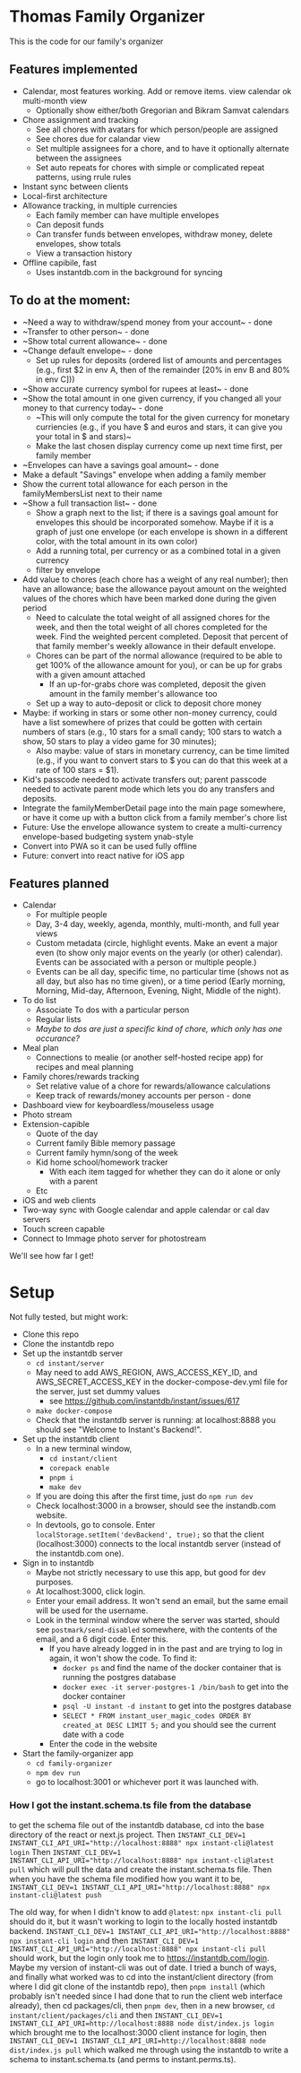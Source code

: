 # Thomas Family Organizer

This is the code for our family's organizer


## Features implemented

* Calendar, most features working. Add or remove items. view calendar ok multi-month view
    * Optionally show either/both Gregorian and Bikram Samvat calendars
* Chore assignment and tracking
    * See all chores with avatars for which person/people are assigned
    * See chores due for calandar view
    * Set multiple assignees for a chore, and to have it optionally alternate between the assignees
    * Set auto repeats for chores with simple or complicated repeat patterns, using rrule rules
* Instant sync between clients
* Local-first architecture
* Allowance tracking, in multiple currencies
    * Each family member can have multiple envelopes
    * Can deposit funds
    * Can transfer funds between envelopes, withdraw money, delete envelopes, show totals
    * View a transaction history
* Offline capibile, fast
    * Uses instantdb.com in the background for syncing


## To do at the moment:
* ~Need a way to withdraw/spend money from your account~ - done
* ~Transfer to other person~ - done
* ~Show total current allowance~ - done
* ~Change default envelope~ - done
    * Set up rules for deposits (ordered list of amounts and percentages (e.g., first $2 in env A, then of the remainder [20% in env B and 80% in env C]))
* ~Show accurate currency symbol for rupees at least~ - done
* ~Show the total amount in one given currency, if you changed all your money to that currency today~ - done
    * ~This will only compute the total for the given currency for monetary curriencies (e.g., if you have $ and euros and stars, it can give you your total in $ and stars)~
    * Make the last chosen display currency come up next time first, per family member
* ~Envelopes can have a savings goal amount~ - done
* Make a default "Savings" envelope when adding a family member
* Show the current total allowance for each person in the familyMembersList next to their name
* ~Show a full transaction list~ - done
    * Show a graph next to the list; if there is a savings goal amount for envelopes this should be incorporated somehow. Maybe if it is a graph of just one envelope (or each envelope is shown in a different color, with the total amount in its own color)
    * Add a running total, per currency or as a combined total in a given currency
    * filter by envelope
* Add value to chores (each chore has a weight of any real number); then have an allowance; base the allowance payout amount on the weighted values of the chores which have been marked done during the given period
    * Need to calculate the total weight of all assigned chores for the week, and then the total weight of all chores completed for the week. Find the weighted percent completed. Deposit that percent of that family member's weekly allowance in their default envelope.
    * Chores can be part of the normal allowance (required to be able to get 100% of the allowance amount for you), or can be up for grabs with a given amount attached
        * If an up-for-grabs chore was completed, deposit the given amount in the family member's allowance too
    * Set up a way to auto-deposit or click to deposit chore money
* Maybe: if working in stars or some other non-money currency, could have a list somewhere of prizes that could be gotten with certain numbers of stars (e.g., 10 stars for a small candy; 100 stars to watch a show, 50 stars to play a video game for 30 minutes);
    * Also maybe: value of stars in monetary currency, can be time limited (e.g., if you want to convert stars to $ you can do that this week at a rate of 100 stars = $1).
* Kid's passcode needed to activate transfers out; parent passcode needed to activate parent mode which lets you do any transfers and deposits.
* Integrate the familyMemberDetail page into the main page somewhere, or have it come up with a button click from a family member's chore list
* Future: Use the envelope allowance system to create a multi-currency envelope-based budgeting system ynab-style
* Convert into PWA so it can be used fully offline
* Future: convert into react native for iOS app


## Features planned

* Calendar
    * For multiple people
    * Day, 3-4 day, weekly, agenda, monthly, multi-month, and full year views
    * Custom metadata (circle, highlight events. Make an event a major even (to show only major events on the yearly (or other) calendar). Events can be associated with a person or multiple people.)
    * Events can be all day, specific time, no particular time (shows not as all day, but also has no time given), or a time period (Early morning, Morning, Mid-day, Afternoon, Evening, Night, Middle of the night).
* To do list
    * Associate To dos with a particular person
    * Regular lists
    * *Maybe to dos are just a specific kind of chore, which only has one occurance?*
* Meal plan
    * Connections to mealie (or another self-hosted recipe app) for recipes and meal planning
* Family chores/rewards tracking
    * Set relative value of a chore for rewards/allowance calculations
    * Keep track of rewards/money accounts per person - done
* Dashboard view for keyboardless/mouseless usage
* Photo stream
* Extension-capible
    * Quote of the day
    * Current family Bible memory passage
    * Current family hymn/song of the week
    * Kid home school/homework tracker
        * With each item tagged for whether they can do it alone or only with a parent
    * Etc
* iOS and web clients
* Two-way sync with Google calendar and apple calendar or cal dav servers
* Touch screen capable
* Connect to Immage photo server for photostream


We'll see how far I get!



# Setup
Not fully tested, but might work:
* Clone this repo
* Clone the instantdb repo
* Set up the instantdb server
    * `cd instant/server`
    * May need to add AWS_REGION, AWS_ACCESS_KEY_ID, and AWS_SECRET_ACCESS_KEY in the docker-compose-dev.yml file for the server, just set dummy values
        * see https://github.com/instantdb/instant/issues/617
    * `make docker-compose`
    * Check that the instantdb server is running: at localhost:8888 you should see "Welcome to Instant's Backend!".
* Set up the instantdb client
    * In a new terminal window,
        * `cd instant/client`
        * `corepack enable`
        * `pnpm i`
        * `make dev`
    * If you are doing this after the first time, just do `npm run dev`
    * Check localhost:3000 in a browser, should see the instandb.com website.
    * In devtools, go to console. Enter `localStorage.setItem('devBackend', true);` so that the client (localhost:3000) connects to the local instantdb server (instead of the instantdb.com one).
* Sign in to instantdb
    * Maybe not strictly necessary to use this app, but good for dev purposes.
    * At localhost:3000, click login.
    * Enter your email address. It won't send an email, but the same email will be used for the username.
    * Look in the terminal window where the server was started, should see `postmark/send-disabled` somewhere, with the contents of the email, and a 6 digit code. Enter this.
        * If you have already logged in in the past and are trying to log in again, it won't show the code. To find it:
            * `docker ps` and find the name of the docker container that is running the postgres database
            * `docker exec -it server-postgres-1 /bin/bash` to get into the docker container
            * `psql -U instant -d instant` to get into the postgres database
            * `SELECT * FROM instant_user_magic_codes ORDER BY created_at DESC LIMIT 5;` and you should see the current date with a code
        * Enter the code in the website
* Start the family-organizer app
    * `cd family-organizer`
    * `npm dev run`
    * go to localhost:3001 or whichever port it was launched with.


### How I got the instant.schema.ts file from the database
to get the schema file out of the instantdb database, cd into the base directory of the react or next.js project. Then
`INSTANT_CLI_DEV=1 INSTANT_CLI_API_URI="http://localhost:8888" npx instant-cli@latest login`
Then `INSTANT_CLI_DEV=1 INSTANT_CLI_API_URI="http://localhost:8888" npx instant-cli@latest pull` which will pull the data and create the instant.schema.ts file.
Then when you have the schema file modified how you want it to be,
`INSTANT_CLI_DEV=1 INSTANT_CLI_API_URI="http://localhost:8888" npx instant-cli@latest push`

The old way, for when I didn't know to add `@latest`:
`npx instant-cli pull` should do it, but it wasn't working to login to the locally hosted instantdb backend. `INSTANT_CLI_DEV=1 INSTANT_CLI_API_URI="http://localhost:8888" npx instant-cli login` and then `INSTANT_CLI_DEV=1 INSTANT_CLI_API_URI="http://localhost:8888" npx instant-cli pull` should work, but the login only took me to https://instantdb.com/login. Maybe my version of instant-cli was out of date. I tried a bunch of ways, and finally what worked was to cd into the instant/client directory (from where I did git clone of the instantdb repo), then `pnpm install` (which probably isn't needed since I had done that to run the client web interface already), then cd packages/cli, then `pnpm dev`, then in a new browser, `cd instant/client/packages/cli` and then `INSTANT_CLI_DEV=1 INSTANT_CLI_API_URI=http://localhost:8888 node dist/index.js login` which brought me to the localhost:3000 client instance for login, then `INSTANT_CLI_DEV=1 INSTANT_CLI_API_URI=http://localhost:8888 node dist/index.js pull` which walked me through using the instantdb to write a schema to instant.schema.ts (and perms to instant.perms.ts).